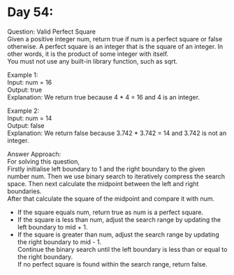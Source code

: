 # Day 54:
Question: Valid Perfect Square<br/>
Given a positive integer num, return true if num is a perfect square or false otherwise.
A perfect square is an integer that is the square of an integer. In other words, it is the product of some integer with itself.<br/>
You must not use any built-in library function, such as sqrt.<br/>

 

Example 1:<br/>
Input: num = 16<br/>
Output: true<br/>
Explanation: We return true because 4 * 4 = 16 and 4 is an integer.<br/>

Example 2:<br/>
Input: num = 14<br/>
Output: false<br/>
Explanation: We return false because 3.742 * 3.742 = 14 and 3.742 is not an integer.<br/>



Answer Approach:<br/>
For solving this question,<br/>
Firstly initialise left boundary to 1 and the right boundary to the given number num. Then we use binary search to iteratively compress the search space. Then next calculate the midpoint between the left and right boundaries.<br/>
After that calculate the square of the midpoint and compare it with num.<br/>
   - If the square equals num, return true as num is a perfect square.<br/>
   - If the square is less than num, adjust the search range by updating the left boundary to mid + 1.<br/>
   - If the square is greater than num, adjust the search range by updating the right boundary to mid - 1.<br/>
Continue the binary search until the left boundary is less than or equal to the right boundary.<br/>
If no perfect square is found within the search range, return false.